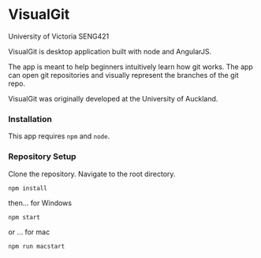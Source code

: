 # VisualGit
University of Victoria SENG421

VisualGit is desktop application built with node and AngularJS.

The app is meant to help beginners intuitively learn how git works. The app can open git repositories and visually represent the branches of the git repo. 

VisualGit was originally developed at the University of Auckland.

### Installation

This app requires ````npm```` and ````node````.

### Repository Setup

Clone the repository. Navigate to the root directory.

````
npm install
````
then... for Windows
````
npm start
````

or ... for mac
````
npm run macstart
````
